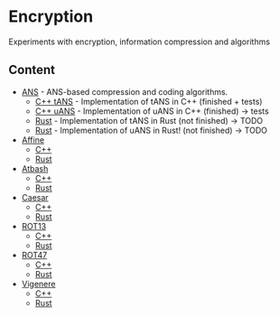 # Encryption
Experiments with encryption, information compression and algorithms

## Content
* [ANS](#ans) - ANS-based compression and coding algorithms.
  * [C++ tANS](https://github.com/Andezion/Encryption/blob/main/ANS/C%2B%2B/tANS.h) - Implementation of tANS in C++ (finished + tests)
  * [C++ uANS](https://github.com/Andezion/Encryption/blob/main/ANS/C%2B%2B/uANS.h) - Implementation of uANS in C++ (finished) -> tests 
  * [Rust](#rust_tans) - Implementation of tANS in Rust (not finished) -> TODO
  * [Rust](#rust_uans) - Implementation of uANS in Rust! (not finished) -> TODO
* [Affine](#affine)
  * [C++](#cpp_affine)
  * [Rust](#rust_affine)
* [Atbash](#atbash)
  * [C++](#cpp_atbash)
  * [Rust](#rust_atbash)
* [Caesar](#caesar)
  * [C++](#cpp_caesar)
  * [Rust](#rust_caesar)
* [ROT13](#rot_13)
  * [C++](#cpp_rot_13)
  * [Rust](#rust_rot_13)
* [ROT47](#rot_47)
  * [C++](#cpp_rot_47)
  * [Rust](#rust_rot_47)
* [Vigenere](#vigenere)
  * [C++](https://github.com/Andezion/Encryption/blob/main/Vigenere/C%2B%2B/Vigenere.h)
  * [Rust](#rust_vigenere)
